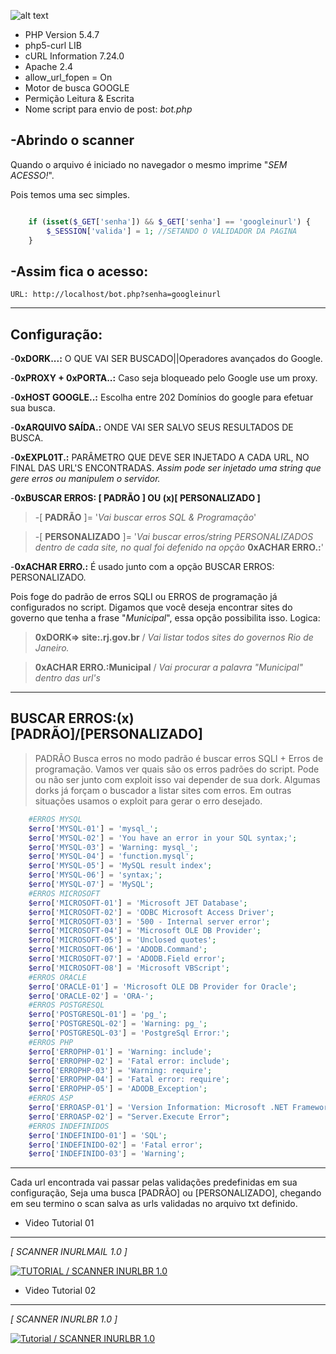 ![alt text](http://3.bp.blogspot.com/-ajoW2tRYtQg/U6tSKgAmSYI/AAAAAAAAAJA/uf7IQ3GArA4/s1600/logo_inurl4.png "SCANNER INURLBR")

 *  PHP Version         5.4.7
 *  php5-curl           LIB
 *  cURL Information    7.24.0
 *  Apache              2.4
 *  allow_url_fopen =   On
 *  Motor de busca      GOOGLE
 *  Permição            Leitura & Escrita
 *  Nome script para envio de post: *bot.php*

-Abrindo o scanner
---------------------------------------------------------------------------------------------
Quando o arquivo é iniciado no navegador o mesmo imprime "*SEM ACESSO!*".

Pois temos uma sec simples.
```php

    if (isset($_GET['senha']) && $_GET['senha'] == 'googleinurl') {
        $_SESSION['valida'] = 1; //SETANDO O VALIDADOR DA PAGINA
    }

```
-Assim fica o acesso:
---------------------------------------------------------------------------------------------
```
URL: http://localhost/bot.php?senha=googleinurl
```
---------------------------------------------------------------------------------------------

Configuração:
---------------------------------------------------------------------------------------------

 -**0xDORK...:** O QUE VAI SER BUSCADO||Operadores avançados do Google.
 
 -**0xPROXY + 0xPORTA..:** Caso seja bloqueado pelo Google use um proxy.

 -**0xHOST GOOGLE..:** Escolha entre 202 Domínios do google para efetuar sua busca.

 -**0xARQUIVO SAÍDA.:** ONDE VAI SER SALVO SEUS RESULTADOS DE BUSCA.

 -**0xEXPL01T.:** PARÂMETRO QUE DEVE SER INJETADO A CADA URL, NO FINAL
DAS URL'S ENCONTRADAS.
 *Assim pode ser injetado uma string que gere erros ou manipulem o servidor.*

 -**0xBUSCAR ERROS: [ PADRÃO ] OU  (x)[ PERSONALIZADO ]**

>-[ **PADRÃO** ]= '*Vai buscar erros SQL & Programação*'
   
>-[ **PERSONALIZADO** ]= '*Vai buscar erros/string PERSONALIZADOS dentro de cada site, no qual foi defenido na opção* **0xACHAR ERRO.:**'


 -**0xACHAR ERRO.:** É usado junto com a opção BUSCAR ERROS: PERSONALIZADO.

Pois foge do padrão de erros SQLI ou ERROS de programação já configurados no script.
Digamos que você deseja encontrar sites do governo que tenha a frase "*Municipal*", essa opção
possibilita isso.
Logica:

>**0xDORK=> site:.rj.gov.br**  / *Vai listar todos sites do governos Rio de Janeiro.*

>**0xACHAR ERRO.:Municipal**  / *Vai procurar a palavra "Municipal" dentro das url's*

---------------------------------------------------------------------------------------------

BUSCAR ERROS:(x)[PADRÃO]/[PERSONALIZADO]
---------------------------------------------------------------------------------------------
>PADRÃO  Busca erros no modo padrão é buscar erros SQLI + Erros de programação.
Vamos ver quais são os erros padrões do script.
Pode ou não ser junto com exploit isso vai depender de sua dork.
Algumas dorks já forçam o buscador a listar sites com erros.
Em outras situações usamos o exploit para gerar o erro desejado.
 


```php
    #ERROS MYSQL
    $erro['MYSQL-01'] = 'mysql_';
    $erro['MYSQL-02'] = 'You have an error in your SQL syntax;';
    $erro['MYSQL-03'] = 'Warning: mysql_';
    $erro['MYSQL-04'] = 'function.mysql';
    $erro['MYSQL-05'] = 'MySQL result index';
    $erro['MYSQL-06'] = 'syntax;';
    $erro['MYSQL-07'] = 'MySQL';
    #ERROS MICROSOFT
    $erro['MICROSOFT-01'] = 'Microsoft JET Database';
    $erro['MICROSOFT-02'] = 'ODBC Microsoft Access Driver';
    $erro['MICROSOFT-03'] = '500 - Internal server error';
    $erro['MICROSOFT-04'] = 'Microsoft OLE DB Provider';
    $erro['MICROSOFT-05'] = 'Unclosed quotes';
    $erro['MICROSOFT-06'] = 'ADODB.Command';
    $erro['MICROSOFT-07'] = 'ADODB.Field error';
    $erro['MICROSOFT-08'] = 'Microsoft VBScript';
    #ERROS ORACLE
    $erro['ORACLE-01'] = 'Microsoft OLE DB Provider for Oracle';
    $erro['ORACLE-02'] = 'ORA-';
    #ERROS POSTGRESQL
    $erro['POSTGRESQL-01'] = 'pg_';
    $erro['POSTGRESQL-02'] = 'Warning: pg_';
    $erro['POSTGRESQL-03'] = 'PostgreSql Error:';
    #ERROS PHP
    $erro['ERROPHP-01'] = 'Warning: include';
    $erro['ERROPHP-02'] = 'Fatal error: include';
    $erro['ERROPHP-03'] = 'Warning: require';
    $erro['ERROPHP-04'] = 'Fatal error: require';
    $erro['ERROPHP-05'] = 'ADODB_Exception';
    #ERROS ASP
    $erro['ERROASP-01'] = 'Version Information: Microsoft .NET Framework';
    $erro['ERROASP-02'] = "Server.Execute Error";
    #ERROS INDEFINIDOS
    $erro['INDEFINIDO-01'] = 'SQL';
    $erro['INDEFINIDO-02'] = 'Fatal error';
    $erro['INDEFINIDO-03'] = 'Warning';
```
---------------------------------------------------------------------------------------------

Cada url encontrada vai passar pelas validações predefinidas em sua configuração, Seja uma busca  [PADRÃO]
ou [PERSONALIZADO], chegando em seu termino o scan salva as urls validadas no arquivo txt definido.


- Video Tutorial 01 
--------
*[ SCANNER INURLMAIL 1.0 ]*

[![TUTORIAL / SCANNER INURLBR 1.0 ](http://img.youtube.com/vi/DFY2VHD5cIc/0.jpg)](http://www.youtube.com/watch?v=DFY2VHD5cIc)


- Video Tutorial 02
--------
*[ SCANNER INURLBR 1.0 ]*

[![Tutorial / SCANNER INURLBR 1.0 ](http://img.youtube.com/vi/XIuO_U91kVU/0.jpg)](http://www.youtube.com/watch?v=XIuO_U91kVU)
